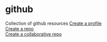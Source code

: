 # github
Collection of github resources
[Create a profile](https://gh.io/profile)  
[Create a repo](https://gh.io/first-repo)  
[Create a collaborative repo](https://gh.io/collab-repo)  
